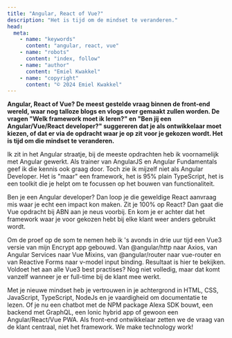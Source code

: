 ```yaml
---
title: "Angular, React of Vue?"
description: "Het is tijd om de mindset te veranderen."
head:
  meta:
    - name: "keywords"
      content: "angular, react, vue"
    - name: "robots"
      content: "index, follow"
    - name: "author"
      content: "Emiel Kwakkel"
    - name: "copyright"
      content: "© 2024 Emiel Kwakkel"
---
```


**Angular, React of Vue? De meest gestelde vraag binnen de front-end wereld, waar nog talloze blogs en vlogs over gemaakt zullen worden. De vragen "Welk framework moet ik leren?" en "Ben jij een Angular/Vue/React developer?" suggereren dat je als ontwikkelaar moet kiezen, of dat er via de opdracht waar je op zit voor je gekozen wordt. Het is tijd om die mindset te veranderen.**

Ik zit in het Angular straatje, bij de meeste opdrachten heb ik voornamelijk met Angular gewerkt. Als trainer van AngularJS en Angular Fundamentals geef ik die kennis ook graag door. Toch zie ik mijzelf niet als Angular Developer. Het is "maar" een framework, het is 95% plain TypeScript, het is een toolkit die je helpt om te focussen op het bouwen van functionaliteit.

Ben je een Angular developer? Dan loop je die geweldige React aanvraag mis waar je echt een impact kon maken. Zit je 100% op React? Dan gaat die Vue opdracht bij ABN aan je neus voorbij. En kom je er achter dat het framework waar je voor gekozen hebt bij elke klant weer anders gebruikt wordt.

Om de proef op de som te nemen heb ik 's avonds in drie uur tijd een Vue3 versie van mijn Encrypt app gebouwd. Van @angular/http naar Axios, van Angular Services naar Vue Mixins, van @angular/router naar vue-router en van Reactive Forms naar v-model input binding. Resultaat is hier te bekijken. Voldoet het aan alle Vue3 best practises? Nog niet volledig, maar dat komt vanzelf wanneer je er full-time bij de klant mee werkt.

Met je nieuwe mindset heb je vertrouwen in je achtergrond in HTML, CSS, JavaScript, TypeScript, NodeJs en je vaardigheid om documentatie te lezen. Of je nu een chatbot met de NPM package Alexa SDK bouwt, een backend met GraphQL, een Ionic hybrid app of gewoon een Angular/React/Vue PWA. Als front-end ontwikkelaar zetten we de vraag van de klant centraal, niet het framework. We make technology work!
